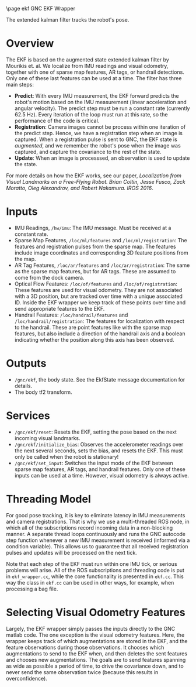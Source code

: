 \page ekf GNC EKF Wrapper

The extended kalman filter tracks the robot's pose.

# Overview

The EKF is based on the augmented state extended kalman filter by Mourikis et. al.
We localize from IMU readings and visual odometry, together with one of sparse map features,
AR tags, or handrail detections. Only one of these last features can be used at a time.
The filter has three main steps:

* **Predict**: With every IMU measurement, the EKF forward predicts the robot's motion based on the IMU measurement (linear acceleration and angular velocity). The predict step must
be run a constant rate (currently 62.5 Hz). Every iteration
of the loop must run at this rate, so the performance of the code is critical.
* **Registration**: Camera images cannot be process within one iteration of the predict step.
Hence, we have a registration step when an image is captured. When a registration pulse is
sent to GNC, the EKF state is *augmented*, and we remember the robot's pose when the image
was captured, and capture the covariance to the rest of the state.
* **Update**: When an image is processsed, an observation is used to update the state.

For more details on how the EKF works, see our paper, *Localization from Visual Landmarks on a Free-Flying Robot.
Brian Coltin, Jesse Fusco, Zack Moratto, Oleg Alexandrov, and Robert Nakamura. IROS 2016*.

# Inputs

* IMU Readings, `/hw/imu`: The IMU message. Must be received at a constant rate.
* Sparse Map Features, `/loc/ml/features` and `/loc/ml/registration`:
The features and registration pulses from the sparse map. The features include image coordinates and corresponding
3D feature positions from the map.
* AR Tag Features, `/loc/ar/features` and `/loc/ar/registration`: The same as the
sparse map features, but for AR tags. These are assumed to come from the dock camera.
* Optical Flow Features: `/loc/of/features` and `/loc/of/registration`: These
features are used for visual odometry. They are not associated with a 3D position, but are tracked over time
with a unique associated ID. Inside the EKF wrapper we keep track of these points over time and
send appropriate features to the EKF.
* Handrail Features: `/loc/handrail/features` and `/loc/handrail/registration`: The features for
localization with respect to the handrail. These are point features like with the sparse map features, but also
include a direction of the handrail axis and a boolean indicating whether the position along this axis has been observed.

# Outputs

* `/gnc/ekf`, the body state. See the EkfState message documentation for details.
* The body tf2 transform.

# Services

* `/gnc/ekf/reset`: Resets the EKF, setting the pose based on the next incoming visual landmarks.
* `/gnc/ekf/initialize_bias`: Observes the accelerometer readings over the next several seconds,
sets the bias, and resets the EKF. This must only be called when the robot is stationary!
* `/gnc/ekf/set_input`: Switches the input mode of the EKF between sparse map features, AR tags,
and handrail features. Only one of these inputs can be used at a time. However, visual
odometry is always active.

# Threading Model

For good pose tracking, it is key to eliminate latency in IMU measurements and camera
registrations. That is why we use a multi-threaded ROS node, in which all of the
subscriptions record incoming data in a non-blocking manner. A separate thread loops continuously
and runs the GNC autocode step function whenever a new IMU measurement is received
(informed via a condition variable). This allows us to guarantee that all received
registration pulses and updates will be processed on the next tick.

Note that each step of the EKF must run within one IMU tick, or serious problems will arise.
All of the ROS subscriptions and threading code is put in `ekf_wrapper.cc`, while the core
functionality is presented in `ekf.cc`. This way the class in `ekf.cc` can be used in
other ways, for example, when processing a bag file.

# Selecting Visual Odometry Features

Largely, the EKF wrapper simply passes the inputs directly to the GNC matlab code. The one
exception is the visual odometry features. Here, the wrapper keeps track of which augmentations are
stored in the EKF, and the feature observations during those observations. It chooses which
augmentations to send to the EKF when, and then deletes the sent features and chooses new
augmentations. The goals are to send features spanning as wide as possible a period of time,
to drive the covariance down, and to never send the same observation twice (because this results in overconfidence).

